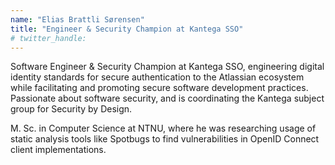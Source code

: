 ```yaml
---
name: "Elias Brattli Sørensen"
title: "Engineer & Security Champion at Kantega SSO"
# twitter_handle: 
---
```

Software Engineer & Security Champion at Kantega SSO, engineering digital identity standards for secure authentication to the Atlassian ecosystem while facilitating and promoting secure software development practices. Passionate about software security, and is coordinating the Kantega subject group for Security by Design.

M. Sc. in Computer Science at NTNU, where he was researching usage of static analysis tools like Spotbugs to find vulnerabilities in OpenID Connect client implementations.
